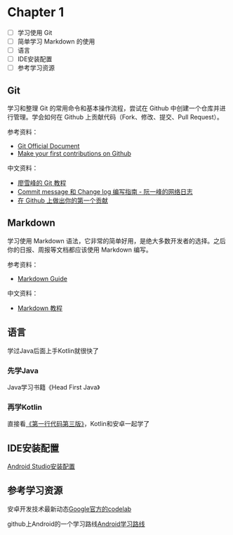 
#  Chapter 1
- [ ] 学习使用 Git
- [ ] 简单学习 Markdown 的使用
- [ ] 语言
- [ ] IDE安装配置
- [ ] 参考学习资源

## Git

学习和整理 Git 的常用命令和基本操作流程，尝试在 Github 中创建一个仓库并进行管理。学会如何在 Github 上贡献代码（Fork、修改、提交、Pull Request）。

参考资料：

- [Git Official Document](https://git-scm.com/docs/gittutorial)
- [Make your first contributions on Github](https://github.com/firstcontributions/first-contributions/blob/main/README.md)

中文资料：

- [廖雪峰的 Git 教程](https://www.liaoxuefeng.com/wiki/896043488029600)
- [Commit message 和 Change log 编写指南 - 阮一峰的网络日志](https://www.ruanyifeng.com/blog/2016/01/commit_message_change_log.html)
- [在 Github 上做出你的第一个贡献](https://github.com/firstcontributions/first-contributions/blob/main/translations/README.zh-cn.md)

## Markdown

学习使用 Markdown 语法，它非常的简单好用，是绝大多数开发者的选择。之后你的日报、周报等文档都应该使用 Markdown 编写。

参考资料：

- [Markdown Guide](https://www.markdownguide.org/)

中文资料：

- [Markdown 教程](https://markdown.com.cn/basic-syntax/)

## 语言
学过Java后面上手Kotlin就很快了
### 先学Java
Java学习书籍《Head First Java》
### 再学Kotlin
直接看[《第一行代码第三版》](https://zh.z-library.sk/book/21105175/b949a1/%E7%AC%AC%E4%B8%80%E8%A1%8C%E4%BB%A3%E7%A0%81android%E7%AC%AC%E4%B8%89%E7%89%88.html)，Kotlin和安卓一起学了

## IDE安装配置 
[Android Studio安装配置](https://blog.csdn.net/qq_38436214/article/details/105073213)

## 参考学习资源 
安卓开发技术最新动态[Google官方的codelab](https://android-docs.cn/get-started/overview)

github上Android的一个学习路线[Android学习路线](https://roadmap.sh/android)
